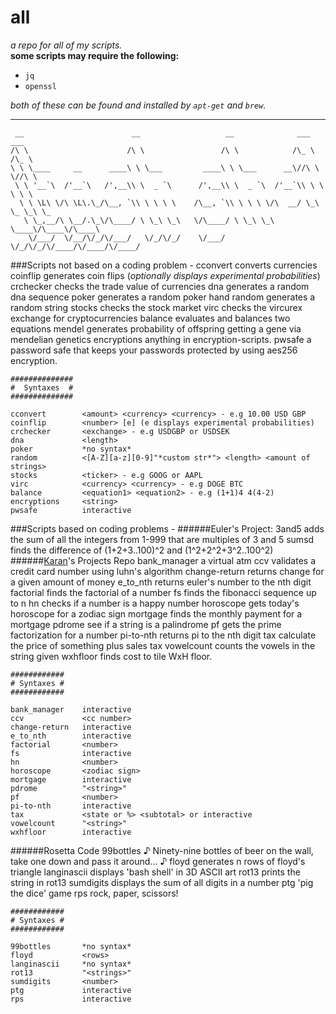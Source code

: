 # all
*a repo for all of my scripts.*  
**some scripts may require the following:**
  
- `jq` 
- `openssl`

*both of these can be found and installed by `apt-get` and `brew`.*

***
    
     __                        __                   __              ___    ___      
    /\ \                      /\ \                 /\ \            /\_ \  /\_ \     
    \ \ \____     __      ____\ \ \___         ____\ \ \___      __\//\ \ \//\ \    
     \ \ '__`\  /'__`\   /',__\\ \  _ `\      /',__\\ \  _ `\  /'__`\\ \ \  \ \ \   
      \ \ \L\ \/\ \L\.\_/\__, `\\ \ \ \ \    /\__, `\\ \ \ \ \/\  __/ \_\ \_ \_\ \_ 
       \ \_,__/\ \__/.\_\/\____/ \ \_\ \_\   \/\____/ \ \_\ \_\ \____\/\____\/\____\
        \/___/  \/__/\/_/\/___/   \/_/\/_/    \/___/   \/_/\/_/\/____/\/____/\/____/
                                                                                
                                                                                
###Scripts not based on a coding problem -
    cconvert 		converts currencies  
    coinflip  		generates coin flips (*optionally displays experimental probabilities*)  
    crchecker  		checks the trade value of currencies
    dna 			generates a random dna sequence
    poker			generates a random poker hand
    random 			generates a random string
    stocks			checks the stock market
    virc			checks the vircurex exchange for cryptocurrencies
    balance			evaluates and balances two equations
    mendel			generates probability of offspring getting a gene via mendelian genetics
    encryptions		anything in encryption-scripts.
    pwsafe			a password safe that keeps your passwords protected by using aes256 encryption. 
    
    ##############
    #  Syntaxes  #
    ##############
    
    cconvert		<amount> <currency> <currency> - e.g 10.00 USD GBP
    coinflip		<number> [e] (e displays experimental probabilities)
    crchecker		<exchange> - e.g USDGBP or USDSEK
    dna				<length>
    poker			*no syntax*
    random			<[A-Z][a-z][0-9]"*custom str*"> <length> <amount of strings>
    stocks			<ticker> - e.g GOOG or AAPL
    virc			<currency> <currency> - e.g DOGE BTC
    balance			<equation1> <equation2> - e.g (1+1)4 4(4-2)
	encryptions		<string>
	pwsafe			interactive		
    
###Scripts based on coding problems -
######Euler's Project:
    3and5			adds the sum of all the integers from 1-999 that are multiples of 3 and 5
    sumsd			finds the difference of (1+2+3..100)^2 and (1^2+2^2+3^2..100^2)
######[Karan](https://github.com/karan)'s Projects Repo
    bank_manager	a virtual atm
    ccv				validates a credit card number using luhn's algorithm
    change-return	returns change for a given amount of money
    e_to_nth		returns euler's number to the nth digit
    factorial		finds the factorial of a number
    fs				finds the fibonacci sequence up to n
    hn				checks if a number is a happy number
    horoscope		gets today's horoscope for a zodiac sign
    mortgage		finds the monthly payment for a mortgage
    pdrome			see if a string is a palindrome
    pf				gets the prime factorization for a number
    pi-to-nth		returns pi to the nth digit
    tax				calculate the price of something plus sales tax
    vowelcount		counts the vowels in the string given
    wxhfloor		finds cost to tile WxH floor.
    
    ############
    # Syntaxes #
    ############
    
    bank_manager	interactive
    ccv				<cc number>
    change-return	interactive
    e_to_nth		interactive
    factorial		<number>
    fs				interactive
    hn				<number>
    horoscope		<zodiac sign>
    mortgage		interactive
    pdrome			"<string>"
    pf				<number>
    pi-to-nth		interactive
    tax				<state or %> <subtotal> or interactive
    vowelcount		"<string>"
    wxhfloor		interactive
######Rosetta Code
    99bottles		♪ Ninety-nine bottles of beer on the wall, take one down and pass it around… ♪
    floyd			generates n rows of floyd's triangle
    langinascii		displays 'bash shell' in 3D ASCII art
    rot13			prints the string in rot13
    sumdigits		displays the sum of all digits in a number
    ptg				'pig the dice' game
    rps				rock, paper, scissors!
    
    ############
    # Syntaxes #
    ############
    
    99bottles		*no syntax*
    floyd			<rows>
    langinascii		*no syntax*
    rot13			"<strings>"
    sumdigits		<number>
    ptg				interactive
    rps				interactive